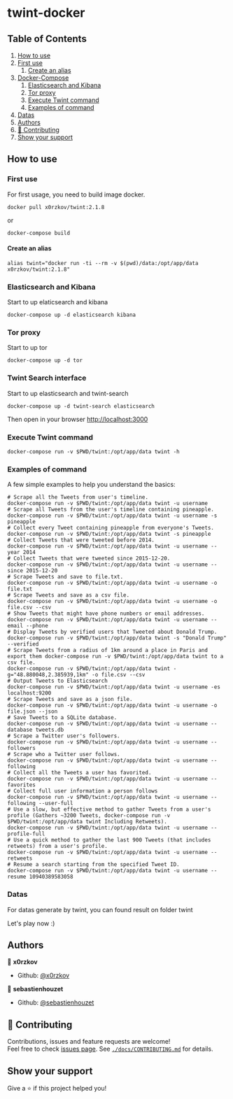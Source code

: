 # twint-docker

<!-- ToC start -->
## Table of Contents
1. [How to use](#how-to-use)
  1. [First use](#first-use)
     1. [Create an alias](#create-an-alias)
1. [Docker-Compose](#docker-compose)
     1. [Elasticsearch and Kibana](#elasticsearch-and-kibana)
     1. [Tor proxy](#tor-proxy)
     1. [Execute Twint command](#execute-twint-command)
     1. [Examples of command](#examples-of-command)
  1. [Datas](#datas)
1. [Authors](#authors)
1. [🤝 Contributing](#-contributing)
1. [Show your support](#show-your-support)
<!-- ToC end -->

## How to use

### First use

For first usage, you need to build image docker.

```shell
docker pull x0rzkov/twint:2.1.8
```

or 

```shell
docker-compose build
```

#### Create an alias
```shell
alias twint="docker run -ti --rm -v $(pwd)/data:/opt/app/data x0rzkov/twint:2.1.8"
```               

### Elasticsearch and Kibana

Start to up elaticsearch and kibana

```shell
docker-compose up -d elasticsearch kibana
```

### Tor proxy

Start to up tor

```shell
docker-compose up -d tor
```

### Twint Search interface

Start to up elasticsearch and twint-search

```shell
docker-compose up -d twint-search elasticsearch
```

Then open in your browser [http://localhost:3000](http://localhost:3000)

### Execute Twint command

```shell
docker-compose run -v $PWD/twint:/opt/app/data twint -h
```

### Examples of command

A few simple examples to help you understand the basics:

```shell
# Scrape all the Tweets from user's timeline.
docker-compose run -v $PWD/twint:/opt/app/data twint -u username
# Scrape all Tweets from the user's timeline containing pineapple.
docker-compose run -v $PWD/twint:/opt/app/data twint -u username -s pineapple
# Collect every Tweet containing pineapple from everyone's Tweets.
docker-compose run -v $PWD/twint:/opt/app/data twint -s pineapple
# Collect Tweets that were tweeted before 2014.
docker-compose run -v $PWD/twint:/opt/app/data twint -u username --year 2014
# Collect Tweets that were tweeted since 2015-12-20.
docker-compose run -v $PWD/twint:/opt/app/data twint -u username --since 2015-12-20
# Scrape Tweets and save to file.txt.
docker-compose run -v $PWD/twint:/opt/app/data twint -u username -o file.txt
# Scrape Tweets and save as a csv file.
docker-compose run -v $PWD/twint:/opt/app/data twint -u username -o file.csv --csv
# Show Tweets that might have phone numbers or email addresses.
docker-compose run -v $PWD/twint:/opt/app/data twint -u username --email --phone
# Display Tweets by verified users that Tweeted about Donald Trump.
docker-compose run -v $PWD/twint:/opt/app/data twint -s "Donald Trump" --verified
# Scrape Tweets from a radius of 1km around a place in Paris and export them docker-compose run -v $PWD/twint:/opt/app/data twint to a csv file.
docker-compose run -v $PWD/twint:/opt/app/data twint -g="48.880048,2.385939,1km" -o file.csv --csv
# Output Tweets to Elasticsearch
docker-compose run -v $PWD/twint:/opt/app/data twint -u username -es localhost:9200
# Scrape Tweets and save as a json file.
docker-compose run -v $PWD/twint:/opt/app/data twint -u username -o file.json --json
# Save Tweets to a SQLite database.
docker-compose run -v $PWD/twint:/opt/app/data twint -u username --database tweets.db
# Scrape a Twitter user's followers.
docker-compose run -v $PWD/twint:/opt/app/data twint -u username --followers
# Scrape who a Twitter user follows.
docker-compose run -v $PWD/twint:/opt/app/data twint -u username --following
# Collect all the Tweets a user has favorited.
docker-compose run -v $PWD/twint:/opt/app/data twint -u username --favorites
# Collect full user information a person follows
docker-compose run -v $PWD/twint:/opt/app/data twint -u username --following --user-full
# Use a slow, but effective method to gather Tweets from a user's profile (Gathers ~3200 Tweets, docker-compose run -v $PWD/twint:/opt/app/data twint Including Retweets).
docker-compose run -v $PWD/twint:/opt/app/data twint -u username --profile-full
# Use a quick method to gather the last 900 Tweets (that includes retweets) from a user's profile.
docker-compose run -v $PWD/twint:/opt/app/data twint -u username --retweets
# Resume a search starting from the specified Tweet ID.
docker-compose run -v $PWD/twint:/opt/app/data twint -u username --resume 10940389583058
```

### Datas

For datas generate by twint, you can found result on folder twint

Let's play now :)

## Authors

👤 **x0rzkov**
* Github: [@x0rzkov](https://github.com/x0rzkov)

👤 **sebastienhouzet**
* Github: [@sebastienhouzet](https://github.com/sebastienhouzet)

## 🤝 Contributing

Contributions, issues and feature requests are welcome!<br />Feel free to check [issues page](https://github.com/x0rzkov/twint-docker/issues).
See [`./docs/CONTRIBUTING.md`](https://github.com/x0rzkov/twint-dockers/blob/master/docs/CONTRIBUTING.md) for details.

## Show your support

Give a ⭐️ if this project helped you!